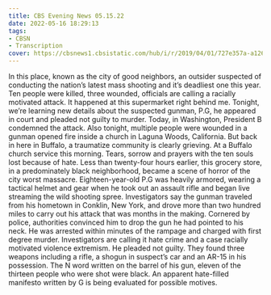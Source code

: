 ```yaml
---
title: CBS Evening News 05.15.22
date: 2022-05-16 18:29:13
tags:
- CBSN
- Transcription
cover: https://cbsnews1.cbsistatic.com/hub/i/r/2019/04/01/727e357a-a126-4138-a2c5-4d3222669d57/thumbnail/640x360/3ff2761028dc5c65cc4f07acd54bcd5c/cbsn2-logo-1920x1080.jpg
---
```

In this place, known as the city of good neighbors, an outsider suspected of conducting the nation’s latest mass shooting and it’s deadliest one this year. Ten people were killed, three wounded, officials are calling a racially motivated attack. It happened at this supermarket right behind me. Tonight, we’re learning new details about the suspected gunman, P.G, he appeared in court and pleaded not guilty to murder. Today, in Washington, President B condemned the attack. Also tonight, multiple people were wounded in a gunman opened fire inside a church in Laguna Woods, California. But back in here in Buffalo, a traumatize community is clearly grieving. At a Buffalo church service this morning. Tears, sorrow and prayers with the ten souls lost because of hate. Less than twenty-four hours earlier, this grocery store, in a predominately black neighborhood, became a scene of horror of the city worst massacre. Eighteen-year-old P.G was heavily armored, wearing a tactical helmet and gear	when he took out an assault rifle and began live streaming the wild shooting spree. Investigators say the gunman traveled from his hometown in Conklin, New York, and drove more than two hundred miles to carry out his attack that was months in the making. Cornered by police, authorities convinced him to drop the gun he had pointed to his neck. He was arrested within minutes of the rampage and charged with first degree murder. Investigators are calling it hate crime and a case racially motivated violence extremism. He pleaded not guilty. They found three weapons including a rifle, a shogun in suspect’s car and an AR-15 in his possession. The N word written on the barrel of his gun, eleven of the thirteen people who were shot were black. An apparent hate-filled manifesto written by G is being evaluated for possible motives.
